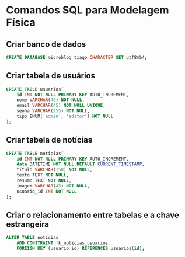 # Comandos SQL para Modelagem Física

## Criar banco de dados


```sql
CREATE DATABASE microblog_tiago CHARACTER SET utf8mb4;
```

## Criar tabela de usuários

```sql
CREATE TABLE usuarios(
    id INT NOT NULL PRIMARY KEY AUTO_INCREMENT,
    nome VARCHAR(45) NOT NULL,
    email VARCHAR(45) NOT NULL UNIQUE,
    senha VARCHAR(255) NOT NULL,
    tipo ENUM('admin', 'editor') NOT NULL
);
```

## Criar tabela de notícias

```sql
CREATE TABLE noticias(
    id INT NOT NULL PRIMARY KEY AUTO_INCREMENT,
    data DATETIME NOT NULL DEFAULT CURRENT_TIMESTAMP,
    titulo VARCHAR(150) NOT NULL,
    texto TEXT NOT NULL,
    resumo TEXT NOT NULL,
    imagem VARCHAR(45) NOT NULL,
    usuario_id INT NOT NULL
);
```


## Criar o relacionamento entre tabelas e a chave estrangeira

```sql
ALTER TABLE noticias
    ADD CONSTRAINT fk_noticias_usuarios
    FOREIGN KEY (usuario_id) REFERENCES usuarios(id);
```